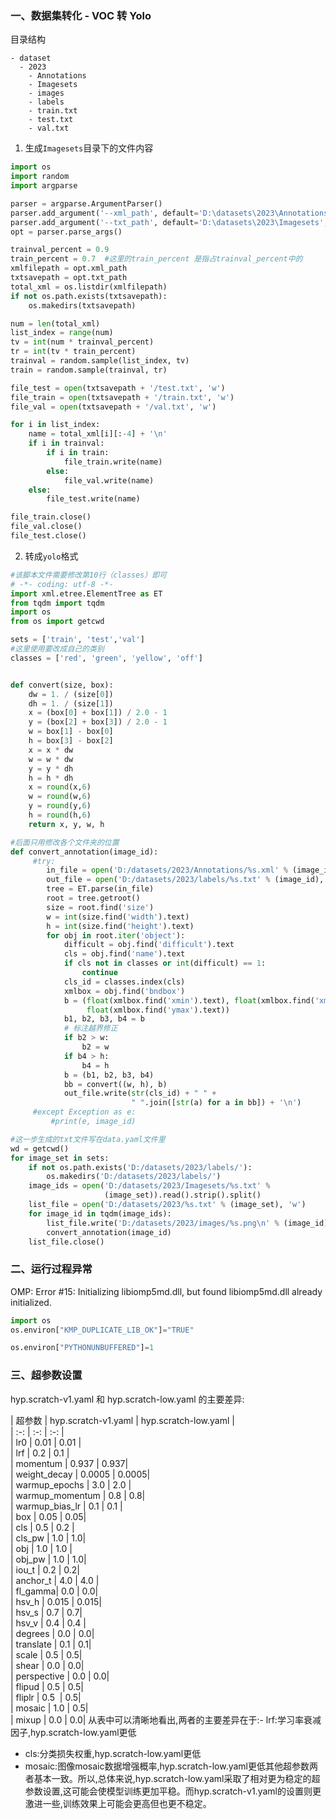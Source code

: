 ### 一、数据集转化 - VOC 转 Yolo
目录结构
```
- dataset
  - 2023
    - Annotations
    - Imagesets
    - images
    - labels
    - train.txt
    - test.txt
    - val.txt
```


1. 生成`Imagesets`目录下的文件内容
```python
import os
import random
import argparse

parser = argparse.ArgumentParser()
parser.add_argument('--xml_path', default='D:\datasets\2023\Annotations', type=str, help='input xml label path')
parser.add_argument('--txt_path', default='D:\datasets\2023\Imagesets', type=str, help='output txt label path')
opt = parser.parse_args()

trainval_percent = 0.9
train_percent = 0.7  #这里的train_percent 是指占trainval_percent中的
xmlfilepath = opt.xml_path
txtsavepath = opt.txt_path
total_xml = os.listdir(xmlfilepath)
if not os.path.exists(txtsavepath):
    os.makedirs(txtsavepath)

num = len(total_xml)
list_index = range(num)
tv = int(num * trainval_percent)
tr = int(tv * train_percent)
trainval = random.sample(list_index, tv)
train = random.sample(trainval, tr)

file_test = open(txtsavepath + '/test.txt', 'w')
file_train = open(txtsavepath + '/train.txt', 'w')
file_val = open(txtsavepath + '/val.txt', 'w')

for i in list_index:
    name = total_xml[i][:-4] + '\n'
    if i in trainval:
        if i in train:
            file_train.write(name)
        else:
            file_val.write(name)
    else:
        file_test.write(name)

file_train.close()
file_val.close()
file_test.close()
```
2. 转成`yolo`格式
```python
#该脚本文件需要修改第10行（classes）即可
# -*- coding: utf-8 -*-
import xml.etree.ElementTree as ET
from tqdm import tqdm
import os
from os import getcwd

sets = ['train', 'test','val']
#这里使用要改成自己的类别
classes = ['red', 'green', 'yellow', 'off']


def convert(size, box):
    dw = 1. / (size[0])
    dh = 1. / (size[1])
    x = (box[0] + box[1]) / 2.0 - 1
    y = (box[2] + box[3]) / 2.0 - 1
    w = box[1] - box[0]
    h = box[3] - box[2]
    x = x * dw
    w = w * dw
    y = y * dh
    h = h * dh
    x = round(x,6)
    w = round(w,6)
    y = round(y,6)
    h = round(h,6)
    return x, y, w, h

#后面只用修改各个文件夹的位置
def convert_annotation(image_id):
     #try:
        in_file = open('D:/datasets/2023/Annotations/%s.xml' % (image_id), encoding='utf-8')
        out_file = open('D:/datasets/2023/labels/%s.txt' % (image_id), 'w', encoding='utf-8')
        tree = ET.parse(in_file)
        root = tree.getroot()
        size = root.find('size')
        w = int(size.find('width').text)
        h = int(size.find('height').text)
        for obj in root.iter('object'):
            difficult = obj.find('difficult').text
            cls = obj.find('name').text
            if cls not in classes or int(difficult) == 1:
                continue
            cls_id = classes.index(cls)
            xmlbox = obj.find('bndbox')
            b = (float(xmlbox.find('xmin').text), float(xmlbox.find('xmax').text), float(xmlbox.find('ymin').text),
                 float(xmlbox.find('ymax').text))
            b1, b2, b3, b4 = b
            # 标注越界修正
            if b2 > w:
                b2 = w
            if b4 > h:
                b4 = h
            b = (b1, b2, b3, b4)
            bb = convert((w, h), b)
            out_file.write(str(cls_id) + " " +
                           " ".join([str(a) for a in bb]) + '\n')
     #except Exception as e:
         #print(e, image_id)

#这一步生成的txt文件写在data.yaml文件里
wd = getcwd()
for image_set in sets:
    if not os.path.exists('D:/datasets/2023/labels/'):
        os.makedirs('D:/datasets/2023/labels/')
    image_ids = open('D:/datasets/2023/Imagesets/%s.txt' %
                     (image_set)).read().strip().split()
    list_file = open('D:/datasets/2023/%s.txt' % (image_set), 'w')
    for image_id in tqdm(image_ids):
        list_file.write('D:/datasets/2023/images/%s.png\n' % (image_id))
        convert_annotation(image_id)
    list_file.close()

```

### 二、运行过程异常

OMP: Error #15: Initializing libiomp5md.dll, but found libiomp5md.dll already initialized.
```python
import os
os.environ["KMP_DUPLICATE_LIB_OK"]="TRUE"

os.environ["PYTHONUNBUFFERED"]=1
```

### 三、超参数设置
hyp.scratch-v1.yaml 和 hyp.scratch-low.yaml 的主要差异:

| 超参数 | hyp.scratch-v1.yaml | hyp.scratch-low.yaml |  
| :-: | :-: | :-: |  
| lr0 | 0.01 | 0.01 |  
| lrf | 0.2 | 0.1 |  
| momentum | 0.937 | 0.937|    
| weight_decay | 0.0005 | 0.0005|   
| warmup_epochs | 3.0 | 2.0 |      
| warmup_momentum | 0.8 | 0.8|   
| warmup_bias_lr | 0.1 | 0.1 |   
| box | 0.05 | 0.05|   
| cls | 0.5 | 0.2 |   
| cls_pw | 1.0 | 1.0|    
| obj | 1.0 | 1.0 |      
| obj_pw | 1.0 | 1.0|  
| iou_t | 0.2 | 0.2|  
| anchor_t | 4.0 | 4.0 |  
| fl_gamma| 0.0 | 0.0|  
| hsv_h | 0.015 | 0.015|   
| hsv_s | 0.7 | 0.7|   
| hsv_v | 0.4 | 0.4 |  
| degrees | 0.0 | 0.0|  
| translate | 0.1 | 0.1|   
| scale | 0.5 | 0.5|   
| shear | 0.0 | 0.0|  
| perspective | 0.0 | 0.0|   
| flipud | 0.5 | 0.5|  
| fliplr | 0.5  | 0.5|  
| mosaic | 1.0 | 0.5|  
| mixup | 0.0 | 0.0| 从表中可以清晰地看出,两者的主要差异在于:- lrf:学习率衰减因子,hyp.scratch-low.yaml更低  
- cls:分类损失权重,hyp.scratch-low.yaml更低   
- mosaic:图像mosaic数据增强概率,hyp.scratch-low.yaml更低其他超参数两者基本一致。所以,总体来说,hyp.scratch-low.yaml采取了相对更为稳定的超参数设置,这可能会使模型训练更加平稳。而hyp.scratch-v1.yaml的设置则更激进一些,训练效果上可能会更高但也更不稳定。